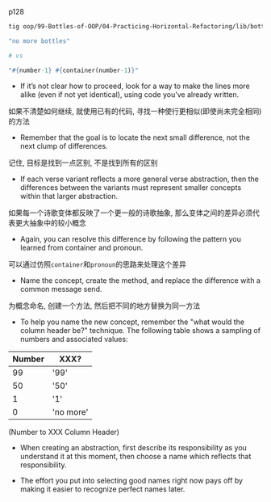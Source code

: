 p128

```bash
tig oop/99-Bottles-of-OOP/04-Practicing-Horizontal-Refactoring/lib/bottles.rb
```

```ruby
"no more bottles"

# vs

"#{number-1} #{container(number-1)}"
```

+ If it’s not clear how to proceed, look for a way to make the lines more alike (even if not yet identical), using code you’ve already written.

如果不清楚如何继续, 就使用已有的代码, 寻找一种使行更相似(即使尚未完全相同)的方法

+ Remember that the goal is to locate the next small difference, not the next clump of differences.

记住, 目标是找到一点区别, 不是找到所有的区别

+ If each verse variant reflects a more general verse abstraction, then the differences between the variants must represent smaller concepts within that larger abstraction.

如果每一个诗歌变体都反映了一个更一般的诗歌抽象, 那么变体之间的差异必须代表更大抽象中的较小概念

+ Again, you can resolve this difference by following the pattern you learned from container and pronoun.

可以通过仿照`container`和`pronoun`的思路来处理这个差异

+ Name the concept, create the method, and replace the difference with a common message send.

为概念命名, 创建一个方法, 然后把不同的地方替换为同一方法

+ To help you name the new concept, remember the "what would the column header be?" technique. The following table shows a sampling of numbers and associated values:

Number | XXX?
-------|--------
99     | '99'
50     | '50'
1      | '1'
0      | 'no more'

(Number to XXX Column Header)

+ When creating an abstraction, first describe its responsibility as you understand it at this moment, then choose a name which reflects that responsibility.

+ The effort you put into selecting good names right now pays off by making it easier to recognize perfect names later.

